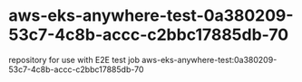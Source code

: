 # aws-eks-anywhere-test-0a380209-53c7-4c8b-accc-c2bbc17885db-70
repository for use with E2E test job aws-eks-anywhere-test:0a380209-53c7-4c8b-accc-c2bbc17885db-70
